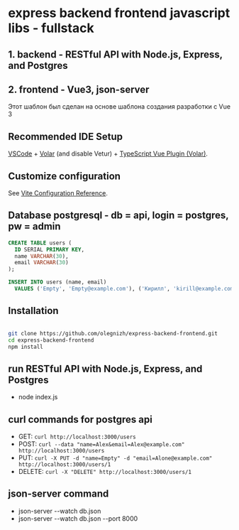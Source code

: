 # express backend frontend javascript libs - fullstack

## 1. backend - RESTful API with Node.js, Express, and Postgres
## 2. frontend - Vue3, json-server

Этот шаблон был сделан на основе шаблона создания разработки с Vue 3

## Recommended IDE Setup

[VSCode](https://code.visualstudio.com/) + [Volar](https://marketplace.visualstudio.com/items?itemName=Vue.volar) (and disable Vetur) + [TypeScript Vue Plugin (Volar)](https://marketplace.visualstudio.com/items?itemName=Vue.vscode-typescript-vue-plugin).

## Customize configuration

See [Vite Configuration Reference](https://vitejs.dev/config/).

## Database postgresql - db = api, login = postgres, pw = admin

```sql
CREATE TABLE users (
  ID SERIAL PRIMARY KEY,
  name VARCHAR(30),
  email VARCHAR(30)
);

INSERT INTO users (name, email)
  VALUES ('Empty', 'Empty@example.com'), ('Кирилл', 'kirill@example.com');
```
## Installation

```bash

git clone https://github.com/olegnizh/express-backend-frontend.git
cd express-backend-frontend
npm install
```
## run RESTful API with Node.js, Express, and Postgres

- node index.js

## curl commands for postgres api

- GET: `curl http://localhost:3000/users`
- POST: `curl --data "name=Alex&email=Alex@example.com" http://localhost:3000/users`
- PUT: `curl -X PUT -d "name=Empty" -d "email=Alone@example.com" http://localhost:3000/users/1`
- DELETE: `curl -X "DELETE" http://localhost:3000/users/1`

## json-server command

- json-server --watch db.json
- json-server --watch db.json --port 8000


